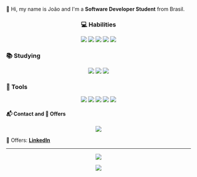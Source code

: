 
<p align="left"> 
 👋 Hi, my name is João and I'm a <strong>Software Developer Student</strong> from Brasil.
</p>

<h3 align="center">💻 Habilities</h3>
 
<p align="center">
 <img src="https://img.shields.io/badge/html5-%23E34F26.svg?style=for-the-badge&logo=html5&logoColor=white">
 <img src="https://img.shields.io/badge/css3-%231572B6.svg?style=for-the-badge&logo=css3&logoColor=white">
 <img src="https://img.shields.io/badge/SASS-hotpink.svg?style=for-the-badge&logo=SASS&logoColor=white">
 <img src="https://img.shields.io/badge/javascript-%23323330.svg?style=for-the-badge&logo=javascript&logoColor=%23F7DF1E">
 <img src="https://img.shields.io/badge/NPM-%23000000.svg?style=for-the-badge&logo=npm&logoColor=white">
</p>

<h3>📚 Studying</h3>
<p align="center"> 
 <img src="https://img.shields.io/badge/java-%23ED8B00.svg?style=for-the-badge&logo=java&logoColor=white">
 <img src="https://img.shields.io/badge/spring-%236DB33F.svg?style=for-the-badge&logo=spring&logoColor=white">
 <img src="https://img.shields.io/badge/react-%2320232a.svg?style=for-the-badge&logo=react&logoColor=%2361DAFB">
</p>
  

<h3>💼 Tools</h3>
<p align="center">
<img src="https://img.shields.io/badge/git-%23F05033.svg?style=for-the-badge&logo=git&logoColor=white">
<img src="https://img.shields.io/badge/github-%23121011.svg?style=for-the-badge&logo=github&logoColor=white">
<img src="https://img.shields.io/badge/Ubuntu-E95420?style=for-the-badge&logo=ubuntu&logoColor=white">
<img src="https://img.shields.io/badge/Visual%20Studio%20Code-0078d7.svg?style=for-the-badge&logo=visual-studio-code&logoColor=white">
<img src="https://img.shields.io/badge/Eclipse-FE7A16.svg?style=for-the-badge&logo=Eclipse&logoColor=white">
</p>
 
<h4> 📬 Contact and 📑 Offers </h4>
<p align="center">
 <a href="mailto:dev.joaovidal@gmail.com?subject= Hello João"><img src="https://img.shields.io/badge/Gmail-D14836?style=for-the-badge&logo=gmail&logoColor=white"></a>
</p>

<p align="left">
 📑 Offers: <strong><a href="https://www.linkedin.com/in/joaovidalnt/">LinkedIn</a></strong>
</p>

 

<hr>
<p align="center">
<a href="https://github.com/JOAOVIDALNT/JOAOVIDALNT"> 
<img src="https://github-readme-stats.vercel.app/api?username=JOAOVIDALNT&show_icons=true&theme=radical" />
</a>
</p>

<p align="center">
<a href="https://github.com/JOAOVIDALNT/JOAOVIDALNT"> 
<img src="https://github-readme-stats.vercel.app/api/top-langs/?username=JOAOVIDALNT&layout=compact&theme=radical" />
</a>
</p>


<!-- [![João GitHub stats](https://github-readme-stats.vercel.app/api?username=JOAOVIDALNT&show_icons=true&theme=radical)](https://https://github.com/JOAOVIDALNT/JOAOVIDALNT) -->
<!--  -->
<!-- [![Top Langs](https://github-readme-stats.vercel.app/api/top-langs/?username=JOAOVIDALNT&layout=compact&theme=radical)](https://github.com/JOAOVIDALNT/JOAOVIDALNT) -->
